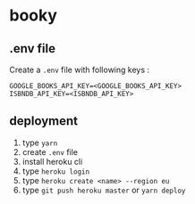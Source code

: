 # booky

## .env file

Create a `.env` file with following keys :

```
GOOGLE_BOOKS_API_KEY=<GOOGLE_BOOKS_API_KEY>
ISBNDB_API_KEY=<ISBNDB_API_KEY>
```

## deployment

1. type `yarn`
1. create `.env` file
1. install heroku cli
1. type `heroku login`
1. type `heroku create <name> --region eu`
1. type `git push heroku master` or `yarn deploy`